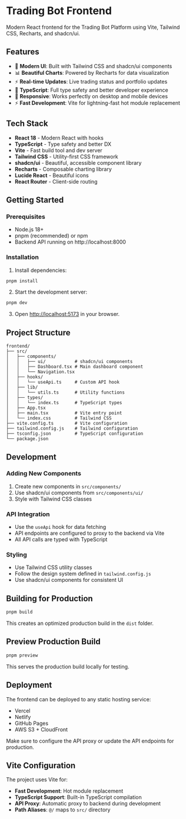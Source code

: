 # Trading Bot Frontend

Modern React frontend for the Trading Bot Platform using Vite, Tailwind CSS, Recharts, and shadcn/ui.

## Features

- 🎨 **Modern UI**: Built with Tailwind CSS and shadcn/ui components
- 📊 **Beautiful Charts**: Powered by Recharts for data visualization
- ⚡ **Real-time Updates**: Live trading status and portfolio updates
- 🔧 **TypeScript**: Full type safety and better developer experience
- 📱 **Responsive**: Works perfectly on desktop and mobile devices
- ⚡ **Fast Development**: Vite for lightning-fast hot module replacement

## Tech Stack

- **React 18** - Modern React with hooks
- **TypeScript** - Type safety and better DX
- **Vite** - Fast build tool and dev server
- **Tailwind CSS** - Utility-first CSS framework
- **shadcn/ui** - Beautiful, accessible component library
- **Recharts** - Composable charting library
- **Lucide React** - Beautiful icons
- **React Router** - Client-side routing

## Getting Started

### Prerequisites

- Node.js 18+
- pnpm (recommended) or npm
- Backend API running on http://localhost:8000

### Installation

1. Install dependencies:

```bash
pnpm install
```

2. Start the development server:

```bash
pnpm dev
```

3. Open [http://localhost:5173](http://localhost:5173) in your browser.

## Project Structure

```
frontend/
├── src/
│   ├── components/
│   │   ├── ui/           # shadcn/ui components
│   │   ├── Dashboard.tsx # Main dashboard component
│   │   └── Navigation.tsx
│   ├── hooks/
│   │   └── useApi.ts     # Custom API hook
│   ├── lib/
│   │   └── utils.ts      # Utility functions
│   ├── types/
│   │   └── index.ts      # TypeScript types
│   ├── App.tsx
│   ├── main.tsx          # Vite entry point
│   └── index.css         # Tailwind CSS
├── vite.config.ts        # Vite configuration
├── tailwind.config.js    # Tailwind configuration
├── tsconfig.json         # TypeScript configuration
└── package.json
```

## Development

### Adding New Components

1. Create new components in `src/components/`
2. Use shadcn/ui components from `src/components/ui/`
3. Style with Tailwind CSS classes

### API Integration

- Use the `useApi` hook for data fetching
- API endpoints are configured to proxy to the backend via Vite
- All API calls are typed with TypeScript

### Styling

- Use Tailwind CSS utility classes
- Follow the design system defined in `tailwind.config.js`
- Use shadcn/ui components for consistent UI

## Building for Production

```bash
pnpm build
```

This creates an optimized production build in the `dist` folder.

## Preview Production Build

```bash
pnpm preview
```

This serves the production build locally for testing.

## Deployment

The frontend can be deployed to any static hosting service:

- Vercel
- Netlify
- GitHub Pages
- AWS S3 + CloudFront

Make sure to configure the API proxy or update the API endpoints for production.

## Vite Configuration

The project uses Vite for:

- **Fast Development**: Hot module replacement
- **TypeScript Support**: Built-in TypeScript compilation
- **API Proxy**: Automatic proxy to backend during development
- **Path Aliases**: `@/` maps to `src/` directory
